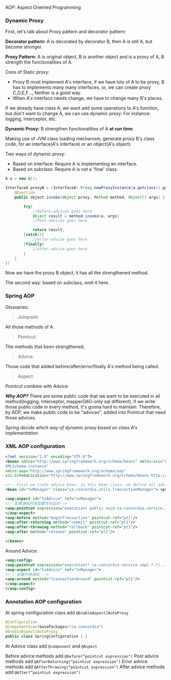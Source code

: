 AOP: Aspect Oriented Programming

### Dynamic Proxy

First, let's talk about Proxy pattern and decorator pattern:

**Decorator pattern:** A is decorated by decorator B, then A is still A, but become stronger.

**Proxy Pattern:** A is original object, B is another object and is a proxy of A, B strength the functionalities of A.

Cons of Static proxy:
- Proxy B must implement A's interface, if we have lots of A to be proxy, B has to implements many many interfaces, or, we can create proxy C,D,E,F..., Neither is a good way.
- When A's interface needs change, we have to change many B's places.

If we already have class A, we want add some operations to A's function, but don't want to change A, we can use dynamic proxy. For instance: logging, interceptor, etc.

**Dynamic Proxy:**
B strengthen functionalities of A **at run time**.

Making use of JVM class loading mechanism, generate proxy B's class code, for an interface(A's interface) or an object(A's object).


Two ways of dynamic proxy:
- Based on interface: Require A is implementing an interface.
- Based on subclass: Require A is not a 'final' class.
```java
A a = new A();

InterfaceA proxyB = (InterfaceA) Proxy.newProxyInstance(a.getclass().getClassLoader(), a.getclass().getInterfaces(), new InvocationHandler(){
    @Override
    public object invoke(Object proxy, Method method, Object[] args) {

        try{
            //Before-advices goes here
            Object result = method.invoke(a, args)
            //Post-advices goes here

            return result;
        }catch(){
            //error-advice goes here
        }finally{
            //after-advice goes here
        }      
    }
})

```
Now we have the proxy B object, it has all the strengthened method.

The second way: based on subclass, omit it here.

### Spring AOP
Glossaries:
> Joinpoint: 

All those methods of A.
> Pointcut: 

The methods that been strengthened.

> Advice:

Those code that added before/after/error/finally A's method being called.

> Aspect:

Pointcut combine with Advice

***Why AOP?***
There are some public code that we want to be executed in all method(logging, interceptor, mapperDAO-only sql different), if we write those public code in every method, it's gonna hard to maintain.
Therefore, by AOP, we make public code to be "advices", added into Pointcut that need those advices.

*Spring decide which way of dynamic proxy based on class A's implementation*

### XML AOP configuration
```xml
<?xml version="1.0" encoding="UTF-8"?> 
<beans xmlns="http://www.springframework.org/schema/beans" xmlns:xsi="http://www.w3.org/2001/
XMLSchema-instance" 
xmlns:aop="http://www.springframework.org/schema/aop" 
xsi:schemaLocation="http://www.springframework.org/schema/beans http://www.springframework.org/schema/beans/spring-beans.xsd http://www.springframework.org/schema/aop http://www.springframework.org/schema/aop/spring-aop.xsd"> 

<!-- First we crate advice bean, in this bean class, we define all advice code(methods) -->
<bean id="txManager" class="ca.concordia.utils.TransactionManager"> <property name="dbAssit" ref="dbAssit"></property> </bean>

<aop:aspect id="txAdvice" ref="txManager"> 
<!--配置通知的类型要写在此处--> 
<aop:pointcut expression="execution( public void ca.concordia.service.impl.AccountServiceImpl.transfer( java.lang.String, java.lang.String, java.lang.Float) )" id="pt1"/>
</aop:aspect>
<aop:before method="beginTransaction" pointcut-ref="pt1"/>
<aop:after-returning method="commit" pointcut-ref="pt1"/>
<aop:after-throwing method="rollback" pointcut-ref="pt1"/>
<aop:after method="release" pointcut-ref="pt1"/>

</beans>
```

Around Advice:
```xml
<aop:config> 
<aop:pointcut expression="execution(* ca.concordia.service.impl.*.*(..))" id="pt1"/> 
<aop:aspect id="txAdvice" ref="txManager"> 
<!-- 配置环绕通知 --> 
<aop:around method="transactionAround" pointcut-ref="pt1"/> 
</aop:aspect> 
</aop:config>
```

### Annotation AOP configuration

At spring configuration class add `@EnableAspectJAutoProxy`
```java
@Configuration 
@ComponentScan(basePackages="ca.concordia") 
@EnableAspectJAutoProxy 
public class SpringConfiguration { }
```

At Advice class add `@component` and  `@Aspect`

Before advice methods add `@before(“pointcut expression")`
Post advice methods add `@AfterReturning(“pointcut expression")`
Error advice methods add `@AfterThrowing(“pointcut expression")`
After advice methods add `@After(“pointcut expression")`
